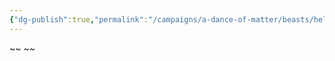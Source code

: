```yaml
---
{"dg-publish":true,"permalink":"/campaigns/a-dance-of-matter/beasts/hellhound/","tags":["fire","demon"]}
---
```




~<corgi>~ 
~<shih-tzu>~